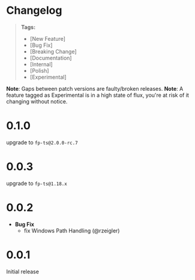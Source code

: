 # Changelog

> **Tags:**
>
> - [New Feature]
> - [Bug Fix]
> - [Breaking Change]
> - [Documentation]
> - [Internal]
> - [Polish]
> - [Experimental]

**Note**: Gaps between patch versions are faulty/broken releases.
**Note**: A feature tagged as Experimental is in a high state of flux, you're at risk of it changing without notice.

# 0.1.0

upgrade to `fp-ts@2.0.0-rc.7`

# 0.0.3

upgrade to `fp-ts@1.18.x`

# 0.0.2

- **Bug Fix**
  - fix Windows Path Handling (@rzeigler)

# 0.0.1

Initial release
